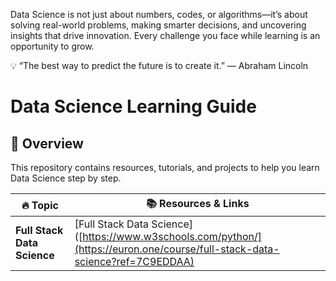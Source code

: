 Data Science is not just about numbers, codes, or algorithms—it’s about solving real-world problems, making smarter decisions, and uncovering insights that drive innovation. Every challenge you face while learning is an opportunity to grow.

💡 “The best way to predict the future is to create it.” — Abraham Lincoln


# Data Science Learning Guide

## 📌 Overview
This repository contains resources, tutorials, and projects to help you learn Data Science step by step.  

| 🔥 Topic               | 📚 Resources & Links |
|------------------------|---------------------|
| **Full Stack Data Science**      | [Full Stack Data Science]([https://www.w3schools.com/python/](https://euron.one/course/full-stack-data-science?ref=7C9EDDAA) |
